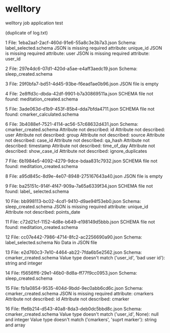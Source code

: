 # welltory
welltory job application test

(duplicate of log.txt)

1
File: 1eba2aa1-2acf-460d-91e6-55a8c3e3b7a3.json
Schema: label_selected.schema
JSON is missing required attribute: unique_id
JSON is missing required attribute: user
JSON is missing required attribute: user_id

2
File: 297e4dc6-07d1-420d-a5ae-e4aff3aedc19.json
Schema: sleep_created.schema

3
File: 29f0bfa7-bd51-4d45-93be-f6ead1ae0b96.json
JSON file is empty

4
File: 2e8ffd3c-dbda-42df-9901-b7a30869511a.json
SCHEMA file not found: meditation_created.schema

5
File: 3ade063d-d1b9-453f-85b4-dda7bfda4711.json
SCHEMA file not found: cmarker_calculated.schema

6
File: 3b4088ef-7521-4114-ac56-57c68632d431.json
Schema: cmarker_created.schema
Attribute not described: id
Attribute not described: user
Attribute not described: group
Attribute not described: source
Attribute not described: case_id
Attribute not described: qa_hash
Attribute not described: timestamp
Attribute not described: time_of_day
Attribute not described: show_case_id
Attribute not described: ignore_duplicates

7
File: 6b1984e5-4092-4279-9dce-bdaa831c7932.json
SCHEMA file not found: meditation_created.schema

8
File: a95d845c-8d9e-4e07-8948-275167643a40.json
JSON file is empty

9
File: ba25151c-914f-4f47-909a-7a65a6339f34.json
SCHEMA file not found: label_       selected.schema

10
File: bb998113-bc02-4cd1-9410-d9ae94f53eb0.json
Schema: sleep_created.schema
JSON is missing required attribute: unique_id
Attribute not described: points_date

11
File: c72d21cf-1152-4d8e-b649-e198149d5bbb.json
SCHEMA file not found: meditation_created.schema

12
File: cc07e442-7986-4714-8fc2-ac2256690a90.json
Schema: label_selected.schema
No Data in JSON file

13
File: e2d760c3-7e10-4464-ab22-7fda6b5e2562.json
Schema: cmarker_created.schema
Value type doesn't match ('user_id', 'bad user id'): string and integer

14
File: f5656ff6-29e1-46b0-8d8a-ff77f9cc0953.json
Schema: sleep_created.schema

15
File: fb1a0854-9535-404d-9bdd-9ec0abb6cd6c.json
Schema: cmarker_created.schema
JSON is missing required attribute: cmarkers
Attribute not described: id
Attribute not described: cmarker

16
File: ffe6b214-d543-40a8-8da3-deb0dc5bbd8c.json
Schema: cmarker_created.schema
Value type doesn't match ('user_id', None): null and integer
Value type doesn't match ('cmarkers', 'suprt marker'): string and array
